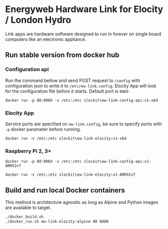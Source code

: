 # Energyweb Hardware Link for Elocity / London Hydro

Link apps are hardware software designed to run in forever on single board computers like an electronic appliance.

## Run stable version from docker hub

### Configuration api
Run the command bellow and send POST request to `/config` with configuration json to write it to `/etc/ew-link.config`. Elocity App will look for the configuration file before it starts. Default port is `9069`

`docker run -p 80:9069 -v /etc:/etc slockit\ew-link-config-api:v1-x64`

### Elocity App
Service ports are specified on `ew-link.config`, be sure to specify ports with `-p` docker parameter before running. 

`docker run -v /etc:/etc slockit\ew-link-elocity:v1-x64`

### Raspberry Pi 2, 3+

`docker run -p 80:9069 -v /etc:/etc slockit\ew-link-config-api:v1-ARM32v7`

`docker run -v /etc:/etc slockit\ew-link-elocity:v1-ARM32v7`

## Build and run local Docker containers
This method is architecture agnostic as long as Alpine and Python images are available to target.
```bash
./docker_build.sh
./docker_run.sh ew-link-elocity-alpine 80 8080
```